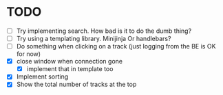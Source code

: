 # TODO

- [ ] Try implementing search. How bad is it to do the dumb thing?
- [ ] Try using a templating library. Minijinja Or handlebars?
- [ ] Do something when clicking on a track (just logging from the BE is OK for now)
- [x] close window when connection gone
  - [x] implement that in template too
- [x] Implement sorting
- [x] Show the total number of tracks at the top
